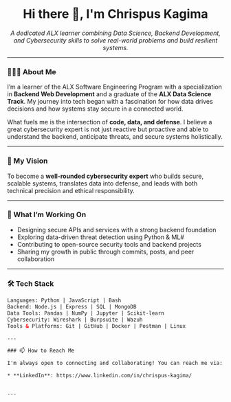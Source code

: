 <h1 align="center">Hi there 👋, I'm Chrispus Kagima</h1>

<p align="center">
  <em>A dedicated ALX learner combining Data Science, Backend Development, and Cybersecurity skills to solve real-world problems and build resilient systems.</em>
</p>

---

### 👨🏾‍💻 About Me

I’m a learner of the ALX Software Engineering Program with a specialization in **Backend Web Development** and a graduate of the **ALX Data Science Track**. My journey into tech began with a fascination for how data drives decisions and how systems stay secure in a connected world.

What fuels me is the intersection of **code, data, and defense**. I believe a great cybersecurity expert is not just reactive but proactive and able to understand the backend, anticipate threats, and secure systems holistically.

---

### 🎯 My Vision

To become a **well-rounded cybersecurity expert** who builds secure, scalable systems, translates data into defense, and leads with both technical precision and ethical responsibility.

---

### 🔧 What I’m Working On

- Designing secure APIs and services with a strong backend foundation
- Exploring data-driven threat detection using Python & ML#
- Contributing to open-source security tools and backend projects
- Sharing my growth in public through commits, posts, and peer collaboration

---

### 🛠 Tech Stack

```html
Languages: Python | JavaScript | Bash  
Backend: Node.js | Express | SQL | MongoDB  
Data Tools: Pandas | NumPy | Jupyter | Scikit-learn  
Cybersecurity: Wireshark | Burpsuite | Wazuh 
Tools & Platforms: Git | GitHub | Docker | Postman | Linux  

---

### 📫 How to Reach Me

I'm always open to connecting and collaborating! You can reach me via:

* **LinkedIn**: https://www.linkedin.com/in/chrispus-kagima/


---




